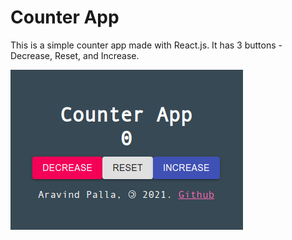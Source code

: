 # Counter App

This is a simple counter app made with React.js. It has 3 buttons - Decrease, Reset, and Increase.

![Screenshot:](public/images/counterapp.png)
